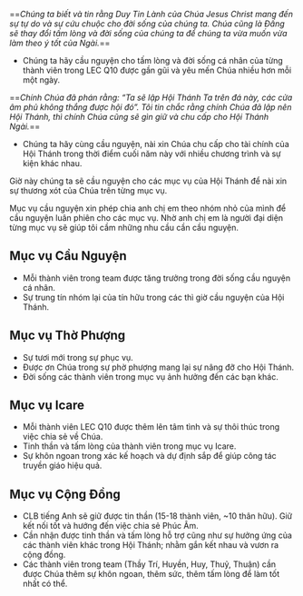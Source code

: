 ==*Chúng ta biết và tin rằng Duy Tin Lành của Chúa Jesus Christ mang đến sự tự do và sự cứu chuộc cho đời sống của chúng ta.*
*Chúa cũng là Đấng sẽ thay đổi tấm lòng và đời sống của chúng ta để chúng ta vừa muốn vừa làm theo ý tốt của Ngài.*==

- Chúng ta hãy  cầu nguyện cho tấm lòng và đời sống cá nhân của từng thành viên trong LEC Q10 được gần gũi và yêu mến Chúa nhiều hơn mỗi một ngày.

==*Chính Chúa đã phán rằng: “Ta sẽ lập Hội Thánh Ta trên đá này, các cửa âm phủ không thắng được hội đó”. Tôi tin chắc rằng chính Chúa đã lập nên Hội Thánh, thì chính Chúa cũng sẽ gìn giữ và chu cấp cho Hội Thánh Ngài.*==

- Chúng ta hãy cùng cầu nguyện, nài xin Chúa chu cấp cho tài chính của Hội Thánh trong thời điểm cuối năm này với nhiều chương trình và sự kiện khác nhau.

Giờ này chúng ta sẽ cầu nguyện cho các mục vụ của Hội Thánh để nài xin sự thương xót của Chúa trên từng mục vụ.

Mục vụ cầu nguyện xin phép chia anh chị em theo nhóm nhỏ của mình để cầu nguyện luân phiên cho các mục vụ.
Nhờ anh chị em là người đại diện từng mục vụ sẽ giúp tôi cầm những nhu cầu cần cầu nguyện.

## Mục vụ Cầu Nguyện
- Mỗi thành viên trong team được tăng trưởng trong đời sống cầu nguyện cá nhân.
- Sự trung tín nhóm lại của tín hữu trong các thì giờ cầu nguyện của Hội Thánh.
## Mục vụ Thờ Phượng
- Sự tươi mới trong sự phục vụ.
- Được ơn Chúa trong sự phờ phượng mang lại sự nâng đỡ cho Hội Thánh.
- Đời sống các thành viên trong mục vụ ảnh hưởng đến các bạn khác.
## Mục vụ Icare
- Mỗi thành viên LEC Q10 được thêm lên tâm tình và sự thôi thúc trong việc chia sẻ về Chúa.
- Tinh thần và tấm lòng của thành viên trong mục vụ Icare.
- Sự khôn ngoan trong xác kế hoạch và dự định sắp để giúp công tác truyền giáo hiệu quả.
## Mục vụ Cộng Đồng
- CLB tiếng Anh sẽ giữ được tin thần (15-18 thành viên, ~10 thân hữu). Giữ kết nối tốt và hướng đến việc chia sẻ Phúc Âm.
- Cần nhận được tinh thần và tấm lòng hỗ trợ cũng như sự hưởng ứng của các thành viên khác trong Hội Thánh; nhằm gắn kết nhau và vươn ra cộng đồng.
- Các thành viên trong team (Thầy Trí, Huyền, Huy, Thuỷ, Thuận) cần được Chúa thêm sự khôn ngoan, thêm sức, thêm tấm lòng để làm tốt nhất có thể.